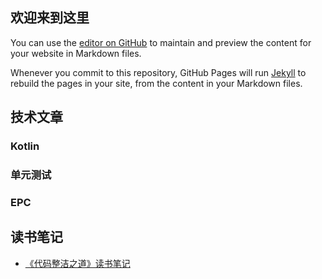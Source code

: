 ## 欢迎来到这里

You can use the [editor on GitHub](https://github.com/igniterTeam/-/edit/master/README.md) to maintain and preview the content for your website in Markdown files.

Whenever you commit to this repository, GitHub Pages will run [Jekyll](https://jekyllrb.com/) to rebuild the pages in your site, from the content in your Markdown files.

## 技术文章

### Kotlin

### 单元测试

### EPC

## 读书笔记
- [《代码整洁之道》读书笔记](./clean_code_by_jiajian.md)
